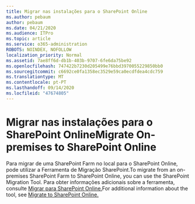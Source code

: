 ```yaml
---
title: Migrar nas instalações para o SharePoint Online
ms.author: pebaum
author: pebaum
ms.date: 04/21/2020
ms.audience: ITPro
ms.topic: article
ms.service: o365-administration
ROBOTS: NOINDEX, NOFOLLOW
localization_priority: Normal
ms.assetid: 7ae8ff6d-db1b-403b-9707-6fe6da75be92
ms.openlocfilehash: 747422b7230d205499e76bbd3970055229850bb0
ms.sourcegitcommit: c6692ce0fa1358ec3529e59ca0ecdfdea4cdc759
ms.translationtype: MT
ms.contentlocale: pt-PT
ms.lasthandoff: 09/14/2020
ms.locfileid: "47674805"
---
```

# <a name="migrate-on-premises-to-sharepoint-online"></a><span data-ttu-id="02de6-102">Migrar nas instalações para o SharePoint Online</span><span class="sxs-lookup"><span data-stu-id="02de6-102">Migrate On-premises to SharePoint Online</span></span>

<span data-ttu-id="02de6-103">Para migrar de uma SharePoint Farm no local para o SharePoint Online, pode utilizar a Ferramenta de Migração SharePoint.</span><span class="sxs-lookup"><span data-stu-id="02de6-103">To migrate from an on-premises SharePoint Farm to SharePoint Online, you can use the SharePoint Migration Tool.</span></span> <span data-ttu-id="02de6-104">Para obter informações adicionais sobre a ferramenta, consulte [Migrar para SharePoint Online.](https://go.microsoft.com/fwlink/?linkid=2019574)</span><span class="sxs-lookup"><span data-stu-id="02de6-104">For additional information about the tool, see [Migrate to SharePoint Online.](https://go.microsoft.com/fwlink/?linkid=2019574)</span></span>
  


